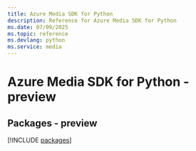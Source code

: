 ```yaml
---
title: Azure Media SDK for Python
description: Reference for Azure Media SDK for Python
ms.date: 07/09/2025
ms.topic: reference
ms.devlang: python
ms.service: media
---
```

# Azure Media SDK for Python - preview
## Packages - preview
[!INCLUDE [packages](media-index.md)]